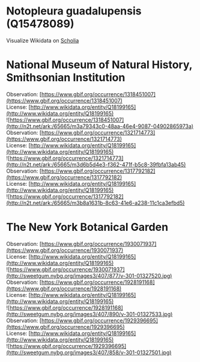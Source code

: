 
Notopleura guadalupensis (Q15478089)
====================================
  
Visualize Wikidata on [Scholia](https://scholia.toolforge.org/taxon/Q15478089)
# National Museum of Natural History, Smithsonian Institution
  
Observation: [https://www.gbif.org/occurrence/1318451007](https://www.gbif.org/occurrence/1318451007)  
License: [http://www.wikidata.org/entity/Q18199165](http://www.wikidata.org/entity/Q18199165)  
![https://www.gbif.org/occurrence/1318451007](http://n2t.net/ark:/65665/m3a79343c0-48aa-46e4-9087-04902865973a)  
Observation: [https://www.gbif.org/occurrence/1321714773](https://www.gbif.org/occurrence/1321714773)  
License: [http://www.wikidata.org/entity/Q18199165](http://www.wikidata.org/entity/Q18199165)  
![https://www.gbif.org/occurrence/1321714773](http://n2t.net/ark:/65665/m3d6b5d4e3-f362-471f-b5c8-39fbfa13ab45)  
Observation: [https://www.gbif.org/occurrence/1317792182](https://www.gbif.org/occurrence/1317792182)  
License: [http://www.wikidata.org/entity/Q18199165](http://www.wikidata.org/entity/Q18199165)  
![https://www.gbif.org/occurrence/1317792182](http://n2t.net/ark:/65665/m3b8a1631b-8c63-41e6-a238-11c1ca3efbd5)
# The New York Botanical Garden
  
Observation: [https://www.gbif.org/occurrence/1930071937](https://www.gbif.org/occurrence/1930071937)  
License: [http://www.wikidata.org/entity/Q18199165](http://www.wikidata.org/entity/Q18199165)  
![https://www.gbif.org/occurrence/1930071937](http://sweetgum.nybg.org/images3/407/877/v-301-01327520.jpg)  
Observation: [https://www.gbif.org/occurrence/1928191168](https://www.gbif.org/occurrence/1928191168)  
License: [http://www.wikidata.org/entity/Q18199165](http://www.wikidata.org/entity/Q18199165)  
![https://www.gbif.org/occurrence/1928191168](http://sweetgum.nybg.org/images3/407/890/v-301-01327533.jpg)  
Observation: [https://www.gbif.org/occurrence/1929396695](https://www.gbif.org/occurrence/1929396695)  
License: [http://www.wikidata.org/entity/Q18199165](http://www.wikidata.org/entity/Q18199165)  
![https://www.gbif.org/occurrence/1929396695](http://sweetgum.nybg.org/images3/407/858/v-301-01327501.jpg)